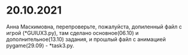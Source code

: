 # 20.10.2021
Анна Маскимовна, перепроверьте, пожалуйста, допиленный файл с игрой (*GUIUX3.py), там сделано основное(06.10) и дополнительное(13.10) задания, и прошлый файл с анимацией pygame(29.09) - *task3.py.

